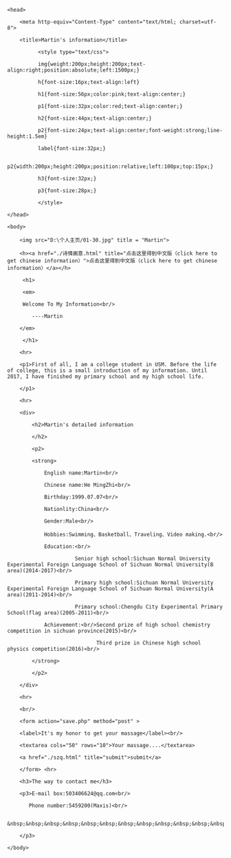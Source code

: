 <!DOCTYPE HTML>

<html>

    <head>

        <meta http-equiv="Content-Type" content="text/html; charset=utf-8">

        <title>Martin's information</title>

		      <style type="text/css">

			  img{weight:200px;height:200px;text-align:right;position:absolute;left:1500px;}

			  h{font-size:16px;text-align:left}

		      h1{font-size:56px;color:pink;text-align:center;}

			  p1{font-size:32px;color:red;text-align:center;}

			  h2{font-size:44px;text-align:center;}

			  p2{font-size:24px;text-align:center;font-weight:strong;line-height:1.5em}

			  label{font-size:32px;}

			  p2{width:200px;height:200px;position:relative;left:100px;top:15px;}

			  h3{font-size:32px;}

			  p3{font-size:28px;}

	          </style>

	</head>

	<body>

	    <img src="D:\个人主页/01-30.jpg" title = "Martin">

	    <h><a href="./诗情画意.html" title="点击这里得到中文版（click here to get chinese information）">点击这里得到中文版（click here to get chinese information）</a></h>

         <h1>

		 <em>

		 Welcome To My Information<br/>

		    ----Martin

        </em>			

		 </h1>

        <hr>

        <p1>First of all, I am a college student in USM. Before the life of college, this is a small introduction of my information. Until 2017, I have finished my primary school and my high school life.		

		</p1>

		<hr>

		<div>

		    <h2>Martin's detailed information

			</h2>

			<p2>

			<strong>

			    English name:Martin<br/>

			    Chinese name:He MingZhi<br/>

			    Birthday:1999.07.07<br/>

				Nationlity:China<br/>

				Gender:Male<br/>

				Hobbies:Swimming、Basketball、Traveling、Video making.<br/>

				Education:<br/>

				          Senior high school:Sichuan Normal University Experimental Foreign Language School of Sichuan Normal University(B area)(2014-2017)<br/>

				          Primary high school:Sichuan Normal University Experimental Foreign Language School of Sichuan Normal University(A area)(2011-2014)<br/>

						  Primary school:Chengdu City Experimental Primary School(flag area)(2005-2011)<br/>

				Achievement:<br/>Second prize of high school chemistry competition in sichuan province(2015)<br/>

				                 Third prize in Chinese high school physics competition(2016)<br/>

			</strong>

			</p2>

		</div>

		<hr>

		<br/>

	    <form action="save.php" method="post" >

        <label>It's my honor to get your massage</label><br/>

        <textarea cols="50" rows="10">Your massage....</textarea>

		<a href="./szq.html" title="submit">submit</a>

        </form> <hr>

		<h3>The way to contact me</h3>

		<p3>E-mail box:503406624@qq.com<br/>

		   Phone number:5459200(Maxis)<br/>

		   &nbsp;&nbsp;&nbsp;&nbsp;&nbsp;&nbsp;&nbsp;&nbsp;&nbsp;&nbsp;&nbsp;&nbsp;&nbsp;15208425707(china)

		</p3>                

	</body>

</html>
